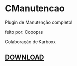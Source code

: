 # CManutencao

 Plugin de Manutenção completo!
 
 feito por: Cooopas
 
 Colaboração de Karboxx
 
 [DOWNLOAD](https://github.com/coopas/CManutencao/releases/download/latest/CManutencao.jar)
 ---
